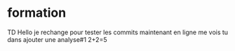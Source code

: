 # formation
TD
Hello
je rechange pour tester les commits
maintenant en ligne
me vois tu dans ajouter une analyse#1
2+2=5
